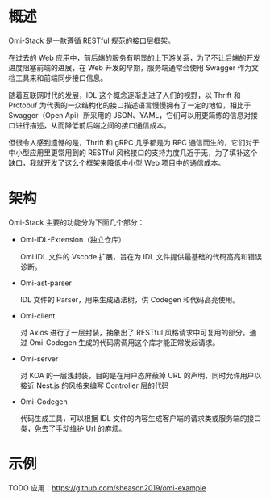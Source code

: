 # 概述

Omi-Stack 是一款遵循 RESTful 规范的接口层框架。

在过去的 Web 应用中，前后端的服务有明显的上下游关系，为了不让后端的开发进度阻塞前端的进展，在 Web 开发的早期，服务端通常会使用 Swagger 作为文档工具来和前端同步接口信息。

随着互联网时代的发展，IDL 这个概念逐渐走进了人们的视野，以 Thrift 和 Protobuf 为代表的一众结构化的接口描述语言慢慢拥有了一定的地位，相比于 Swagger（Open Api）所采用的 JSON、YAML，它们可以用更简练的信息对接口进行描述，从而降低前后端之间的接口通信成本。

但很令人感到遗憾的是，Thrift 和 gRPC 几乎都是为 RPC 通信而生的，它们对于中小型应用里更常用到的 RESTful 风格接口的支持力度几近于无，为了填补这个缺口，我就开发了这么个框架来降低中小型 Web 项目中的通信成本。

# 架构

Omi-Stack 主要的功能分为下面几个部分：

- Omi-IDL-Extension（独立仓库）

  Omi IDL 文件的 Vscode 扩展，旨在为 IDL 文件提供最基础的代码高亮和错误诊断。

- Omi-ast-parser

  IDL 文件的 Parser，用来生成语法树，供 Codegen 和代码高亮使用。

- Omi-client

  对 Axios 进行了一层封装，抽象出了 RESTful 风格请求中可复用的部分。通过 Omi-Codegen 生成的代码需调用这个库才能正常发起请求。

- Omi-server

  对 KOA 的一层浅封装，目的是在用户态屏蔽掉 URL 的声明，同时允许用户以接近 Nest.js 的风格来编写 Controller 层的代码

- Omi-Codegen

  代码生成工具，可以根据 IDL 文件的内容生成客户端的请求类或服务端的接口类，免去了手动维护 Url 的麻烦。

# 示例

TODO 应用：https://github.com/sheason2019/omi-example
